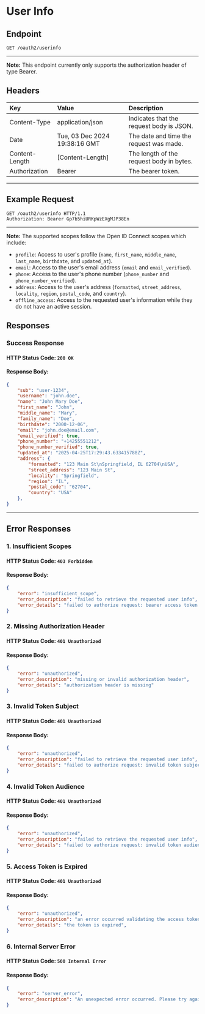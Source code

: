 # User Info

## Endpoint
```http
GET /oauth2/userinfo
```

---

**Note:** This endpoint currently only supports the authorization header of type Bearer.

## Headers
| Key             | Value                         | Description                               |
| :-------------- | :---------------------------- | :---------------------------------------- |
| Content-Type    | application/json              | Indicates that the request body is JSON.  |
| Date            | Tue, 03 Dec 2024 19:38:16 GMT | The date and time the request was made.   |
| Content-Length  | [Content-Length]              | The length of the request body in bytes.  |
| Authorization   | Bearer <token>                | The bearer token.                         |

---

## Example Request
```http
GET /oauth2/userinfo HTTP/1.1
Authorization: Bearer Gp7b5hiURKpWzEXgMJP38En
```

---

**Note:** The supported scopes follow the Open ID Connect scopes which include:
- `profile`: Access to user's profile (`name`, `first_name`, `middle_name`, `last_name`, `birthdate`, and `updated_at`).
- `email`: Access to the user's email address (`email` and `email_verified`).
- `phone`: Access to the user's phone number (`phone_number` and `phone_number_verified`).
- `address`: Access to the user's address (`formatted`, `street_address`, `locality`, `region`, `postal_code`, and `country`).
- `offline_access`: Access to the requested user's information while they do not have an active session.

## Responses

### Success Response
#### HTTP Status Code: `200 OK`
#### Response Body:
```json
{
    "sub": "user-1234",
    "username": "john.doe",
    "name": "John Mary Doe",
    "first_name": "John",
    "middle_name": "Mary",
    "family_name": "Doe",
    "birthdate": "2000-12-06",
    "email": "john.doe@email.com",
    "email_verified": true,
    "phone_number": "+14255551212",
    "phone_number_verified": true,
    "updated_at": "2025-04-25T17:29:43.633415788Z",
    "address": {
        "formatted": "123 Main St\nSpringfield, IL 62704\nUSA",
        "street_address": "123 Main St", 
        "locality": "Springfield",
        "region": "IL",
        "postal_code": "62704",
        "country": "USA"
    },
}
```

---

## Error Responses

### 1. Insufficient Scopes
#### HTTP Status Code: `403 Forbidden`
#### Response Body:
```json
{
    "error": "insufficient_scope",
    "error_description": "failed to retrieve the requested user info",
    "error_details": "failed to authorize request: bearer access token has insufficient privileges"
}
```

### 2. Missing Authorization Header
#### HTTP Status Code: `401 Unauthorized`
#### Response Body:
```json
{
    "error": "unauthorized",
    "error_description": "missing or invalid authorization header",
    "error_details": "authorization header is missing"
}
```

### 3. Invalid Token Subject
#### HTTP Status Code: `401 Unauthorized`
#### Response Body:
```json
{
    "error": "unauthorized",
    "error_description": "failed to retrieve the requested user info",
    "error_details": "failed to authorize request: invalid token subject"
}
```

### 4. Invalid Token Audience
#### HTTP Status Code: `401 Unauthorized`
#### Response Body:
```json
{
    "error": "unauthorized",
    "error_description": "failed to retrieve the requested user info",
    "error_details": "failed to authorize request: invalid token audience"
}
```

### 5. Access Token is Expired
#### HTTP Status Code: `401 Unauthorized`
#### Response Body:
```json
{
    "error": "unauthorized",
    "error_description": "an error occurred validating the access token",
    "error_details": "the token is expired",
}
```

### 6. Internal Server Error
#### HTTP Status Code: `500 Internal Error`
#### Response Body:
```json
{
    "error": "server_error",
    "error_description": "An unexpected error occurred. Please try again later."
}
```